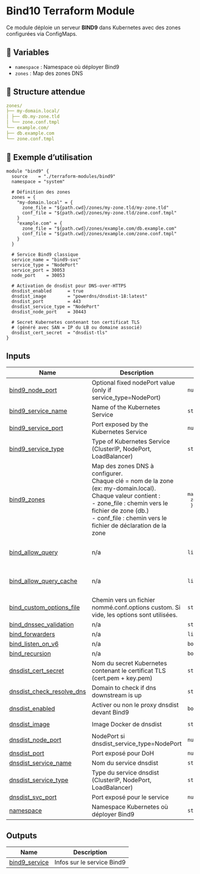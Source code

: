 # Bind10 Terraform Module

Ce module déploie un serveur **BIND9** dans Kubernetes avec des zones configurées via ConfigMaps.

## 🔧 Variables

- `namespace` : Namespace où déployer Bind9
- `zones` : Map des zones DNS

## 📂 Structure attendue

```yaml
zones/
├── my-domain.local/
│ ├── db.my-zone.tld
│ └── zone.conf.tmpl
└── example.com/
├── db.example.com
└── zone.conf.tmpl
```

## 🚀 Exemple d’utilisation

```hcl
module "bind9" {
  source    = "./terraform-modules/bind9"
  namespace = "system"

  # Définition des zones
  zones = {
    "my-domain.local" = {
      zone_file = "${path.cwd}/zones/my-zone.tld/my-zone.tld"
      conf_file = "${path.cwd}/zones/my-zone.tld/zone.conf.tmpl"
    }
    "example.com" = {
      zone_file = "${path.cwd}/zones/example.com/db.example.com"
      conf_file = "${path.cwd}/zones/example.com/zone.conf.tmpl"
    }
  }

  # Service Bind9 classique
  service_name = "bind9-svc"
  service_type = "NodePort"
  service_port = 30053
  node_port    = 30053

  # Activation de dnsdist pour DNS-over-HTTPS
  dnsdist_enabled      = true
  dnsdist_image        = "powerdns/dnsdist-18:latest"
  dnsdist_port         = 443
  dnsdist_service_type = "NodePort"
  dnsdist_node_port    = 30443

  # Secret Kubernetes contenant ton certificat TLS
  # (généré avec SAN = IP du LB ou domaine associé)
  dnsdist_cert_secret  = "dnsdist-tls"
}
```

## Inputs

| Name | Description | Type | Default | Required |
|------|-------------|------|---------|:--------:|
| <a name="input_bind9_node_port"></a> [bind9\_node\_port](#input\_bind9\_node\_port) | Optional fixed nodePort value (only if service\_type=NodePort) | `number` | `null` | no |
| <a name="input_bind9_service_name"></a> [bind9\_service\_name](#input\_bind9\_service\_name) | Name of the Kubernetes Service | `string` | `"bind9-svc"` | no |
| <a name="input_bind9_service_port"></a> [bind9\_service\_port](#input\_bind9\_service\_port) | Port exposed by the Kubernetes Service | `number` | `53` | no |
| <a name="input_bind9_service_type"></a> [bind9\_service\_type](#input\_bind9\_service\_type) | Type of Kubernetes Service (ClusterIP, NodePort, LoadBalancer) | `string` | `"ClusterIP"` | no |
| <a name="input_bind9_zones"></a> [bind9\_zones](#input\_bind9\_zones) | Map des zones DNS à configurer.<br/>Chaque clé = nom de la zone (ex: my-domain.local).<br/>Chaque valeur contient :<br/>- zone\_file : chemin vers le fichier de zone (db.<zone>)<br/>- conf\_file : chemin vers le fichier de déclaration de la zone | <pre>map(object({<br/>    zone_file = string<br/>  }))</pre> | n/a | yes |
| <a name="input_bind_allow_query"></a> [bind\_allow\_query](#input\_bind\_allow\_query) | n/a | `list(string)` | <pre>[<br/>  "any"<br/>]</pre> | no |
| <a name="input_bind_allow_query_cache"></a> [bind\_allow\_query\_cache](#input\_bind\_allow\_query\_cache) | n/a | `list(string)` | <pre>[<br/>  "none"<br/>]</pre> | no |
| <a name="input_bind_custom_options_file"></a> [bind\_custom\_options\_file](#input\_bind\_custom\_options\_file) | Chemin vers un fichier nommé.conf.options custom. Si vide, les options sont utilisées. | `string` | `""` | no |
| <a name="input_bind_dnssec_validation"></a> [bind\_dnssec\_validation](#input\_bind\_dnssec\_validation) | n/a | `string` | `"no"` | no |
| <a name="input_bind_forwarders"></a> [bind\_forwarders](#input\_bind\_forwarders) | n/a | `list(string)` | `[]` | no |
| <a name="input_bind_listen_on_v6"></a> [bind\_listen\_on\_v6](#input\_bind\_listen\_on\_v6) | n/a | `bool` | `false` | no |
| <a name="input_bind_recursion"></a> [bind\_recursion](#input\_bind\_recursion) | n/a | `bool` | `false` | no |
| <a name="input_dnsdist_cert_secret"></a> [dnsdist\_cert\_secret](#input\_dnsdist\_cert\_secret) | Nom du secret Kubernetes contenant le certificat TLS (cert.pem + key.pem) | `string` | n/a | yes |
| <a name="input_dnsdist_check_resolve_dns"></a> [dnsdist\_check\_resolve\_dns](#input\_dnsdist\_check\_resolve\_dns) | Domain to check if dns downstream is up | `string` | `"localhost"` | no |
| <a name="input_dnsdist_enabled"></a> [dnsdist\_enabled](#input\_dnsdist\_enabled) | Activer ou non le proxy dnsdist devant Bind9 | `bool` | `true` | no |
| <a name="input_dnsdist_image"></a> [dnsdist\_image](#input\_dnsdist\_image) | Image Docker de dnsdist | `string` | `"powerdns/dnsdist-18:latest"` | no |
| <a name="input_dnsdist_node_port"></a> [dnsdist\_node\_port](#input\_dnsdist\_node\_port) | NodePort si dnsdist\_service\_type=NodePort | `number` | `null` | no |
| <a name="input_dnsdist_port"></a> [dnsdist\_port](#input\_dnsdist\_port) | Port exposé pour DoH | `number` | `443` | no |
| <a name="input_dnsdist_service_name"></a> [dnsdist\_service\_name](#input\_dnsdist\_service\_name) | Nom du service dnsdist | `string` | `"dnsdist-svc"` | no |
| <a name="input_dnsdist_service_type"></a> [dnsdist\_service\_type](#input\_dnsdist\_service\_type) | Type du service dnsdist (ClusterIP, NodePort, LoadBalancer) | `string` | `"NodePort"` | no |
| <a name="input_dnsdist_svc_port"></a> [dnsdist\_svc\_port](#input\_dnsdist\_svc\_port) | Port exposé pour le service | `number` | `443` | no |
| <a name="input_namespace"></a> [namespace](#input\_namespace) | Namespace Kubernetes où déployer Bind9 | `string` | n/a | yes |

## Outputs

| Name | Description |
|------|-------------|
| <a name="output_bind9_service"></a> [bind9\_service](#output\_bind9\_service) | Infos sur le service Bind9 |